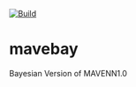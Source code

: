 [![Build](https://github.com/mahdikooshkbaghi/mavebay/actions/workflows/main.yaml/badge.svg)](https://github.com/mahdikooshkbaghi/mavebay/actions/workflows/main.yaml)

# mavebay
Bayesian Version of MAVENN1.0
